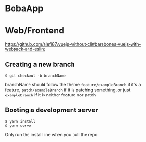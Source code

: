 # BobaApp

# Web/Frontend
https://github.com/alefi87/vuejs-without-cli#barebones-vuejs-with-webpack-and-eslint

## Creating a new branch
```
$ git checkout -b branchName
```
branchName should follow the theme `feature/exampleBranch` if it's a feature, `patch/exampleBranch` if it is patching something, or just `exampleBranch` if it is neither feature nor patch

## Booting a development server
```
$ yarn install
$ yarn serve
```

Only run the install line when you pull the repo